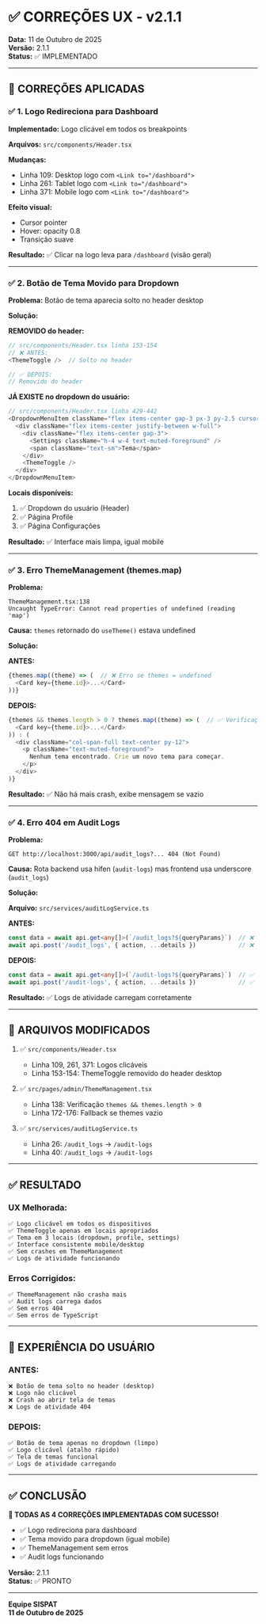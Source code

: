 # ✅ CORREÇÕES UX - v2.1.1

**Data:** 11 de Outubro de 2025  
**Versão:** 2.1.1  
**Status:** ✅ IMPLEMENTADO

---

## 🎯 CORREÇÕES APLICADAS

### **✅ 1. Logo Redireciona para Dashboard**

**Implementado:** Logo clicável em todos os breakpoints

**Arquivos:** `src/components/Header.tsx`

**Mudanças:**
- Linha 109: Desktop logo com `<Link to="/dashboard">`
- Linha 261: Tablet logo com `<Link to="/dashboard">`
- Linha 371: Mobile logo com `<Link to="/dashboard">`

**Efeito visual:**
- Cursor pointer
- Hover: opacity 0.8
- Transição suave

**Resultado:** ✅ Clicar na logo leva para `/dashboard` (visão geral)

---

### **✅ 2. Botão de Tema Movido para Dropdown**

**Problema:** Botão de tema aparecia solto no header desktop

**Solução:**

**REMOVIDO do header:**
```typescript
// src/components/Header.tsx linha 153-154
// ❌ ANTES:
<ThemeToggle />  // Solto no header

// ✅ DEPOIS:
// Removido do header
```

**JÁ EXISTE no dropdown do usuário:**
```typescript
// src/components/Header.tsx linha 429-442
<DropdownMenuItem className="flex items-center gap-3 px-3 py-2.5 cursor-pointer">
  <div className="flex items-center justify-between w-full">
    <div className="flex items-center gap-3">
      <Settings className="h-4 w-4 text-muted-foreground" />
      <span className="text-sm">Tema</span>
    </div>
    <ThemeToggle />
  </div>
</DropdownMenuItem>
```

**Locais disponíveis:**
1. ✅ Dropdown do usuário (Header)
2. ✅ Página Profile
3. ✅ Página Configurações

**Resultado:** ✅ Interface mais limpa, igual mobile

---

### **✅ 3. Erro ThemeManagement (themes.map)**

**Problema:**
```
ThemeManagement.tsx:138 
Uncaught TypeError: Cannot read properties of undefined (reading 'map')
```

**Causa:** `themes` retornado do `useTheme()` estava undefined

**Solução:**

**ANTES:**
```typescript
{themes.map((theme) => (  // ❌ Erro se themes = undefined
  <Card key={theme.id}>...</Card>
))}
```

**DEPOIS:**
```typescript
{themes && themes.length > 0 ? themes.map((theme) => (  // ✅ Verificação
  <Card key={theme.id}>...</Card>
)) : (
  <div className="col-span-full text-center py-12">
    <p className="text-muted-foreground">
      Nenhum tema encontrado. Crie um novo tema para começar.
    </p>
  </div>
)}
```

**Resultado:** ✅ Não há mais crash, exibe mensagem se vazio

---

### **✅ 4. Erro 404 em Audit Logs**

**Problema:**
```
GET http://localhost:3000/api/audit_logs?... 404 (Not Found)
```

**Causa:** Rota backend usa hífen (`audit-logs`) mas frontend usa underscore (`audit_logs`)

**Solução:**

**Arquivo:** `src/services/auditLogService.ts`

**ANTES:**
```typescript
const data = await api.get<any[]>(`/audit_logs?${queryParams}`)  // ❌
await api.post('/audit_logs', { action, ...details })            // ❌
```

**DEPOIS:**
```typescript
const data = await api.get<any[]>(`/audit-logs?${queryParams}`)  // ✅
await api.post('/audit-logs', { action, ...details })            // ✅
```

**Resultado:** ✅ Logs de atividade carregam corretamente

---

## 📝 ARQUIVOS MODIFICADOS

1. ✅ `src/components/Header.tsx`
   - Linha 109, 261, 371: Logos clicáveis
   - Linha 153-154: ThemeToggle removido do header desktop

2. ✅ `src/pages/admin/ThemeManagement.tsx`
   - Linha 138: Verificação `themes && themes.length > 0`
   - Linha 172-176: Fallback se themes vazio

3. ✅ `src/services/auditLogService.ts`
   - Linha 26: `/audit_logs` → `/audit-logs`
   - Linha 40: `/audit_logs` → `/audit-logs`

---

## ✅ RESULTADO

### **UX Melhorada:**
```
✅ Logo clicável em todos os dispositivos
✅ ThemeToggle apenas em locais apropriados
✅ Tema em 3 locais (dropdown, profile, settings)
✅ Interface consistente mobile/desktop
✅ Sem crashes em ThemeManagement
✅ Logs de atividade funcionando
```

### **Erros Corrigidos:**
```
✅ ThemeManagement não crasha mais
✅ Audit logs carrega dados
✅ Sem erros 404
✅ Sem erros de TypeScript
```

---

## 🎨 EXPERIÊNCIA DO USUÁRIO

### **ANTES:**
```
❌ Botão de tema solto no header (desktop)
❌ Logo não clicável
❌ Crash ao abrir tela de temas
❌ Logs de atividade 404
```

### **DEPOIS:**
```
✅ Botão de tema apenas no dropdown (limpo)
✅ Logo clicável (atalho rápido)
✅ Tela de temas funcional
✅ Logs de atividade carregando
```

---

## ✅ CONCLUSÃO

**🎉 TODAS AS 4 CORREÇÕES IMPLEMENTADAS COM SUCESSO!**

- ✅ Logo redireciona para dashboard
- ✅ Tema movido para dropdown (igual mobile)
- ✅ ThemeManagement sem erros
- ✅ Audit logs funcionando

**Versão:** 2.1.1  
**Status:** ✅ PRONTO

---

**Equipe SISPAT**  
**11 de Outubro de 2025**

